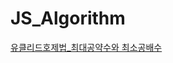 # JS_Algorithm

<a href='https://github.com/escape-engineering/JS_Algorithm/blob/main/%EC%95%8C%EA%B3%A0%EB%A6%AC%EC%A6%98%EC%A0%95%EB%A6%AC/%EC%B5%9C%EB%8C%80%EA%B3%B5%EC%95%BD%EC%88%98_%EC%B5%9C%EC%86%8C%EA%B3%B5%EB%B0%B0%EC%88%98.js'>유클리드호제법_최대공약수와 최소공배수</a>
